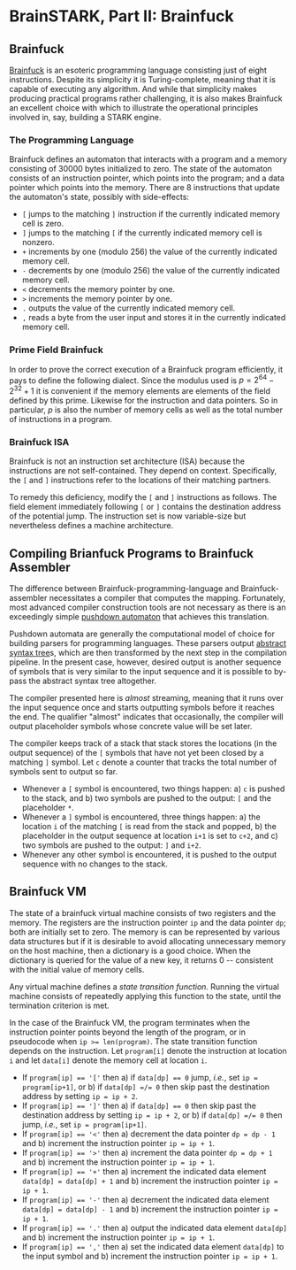 # BrainSTARK, Part II: Brainfuck

## Brainfuck

[Brainfuck](https://en.wikipedia.org/wiki/Brainfuck) is an esoteric programming language consisting just of eight instructions. Despite its simplicity it is Turing-complete, meaning that it is capable of executing any algorithm. And while that simplicity makes producing practical programs rather challenging, it is also makes Brainfuck an excellent choice with which to illustrate the operational principles involved in, say, building a STARK engine.

### The Programming Language

Brainfuck defines an automaton that interacts with a program and a memory consisting of 30000 bytes initialized to zero. The state of the automaton consists of an instruction pointer, which points into the program; and a data pointer which points into the memory. There are 8 instructions that update the automaton's state, possibly with side-effects:
 - `[` jumps to the matching `]` instruction if the currently indicated memory cell is zero.
 - `]` jumps to the matching `[` if the currently indicated memory cell is nonzero.
 - `+` increments by one (modulo 256) the value of the currently indicated memory cell.
 - `-` decrements by one (modulo 256) the value of the currently indicated memory cell.
 - `<` decrements the memory pointer by one.
 - `>` increments the memory pointer by one.
 - `.` outputs the value of the currently indicated memory cell.
 - `,` reads a byte from the user input and stores it in the currently indicated memory cell.

### Prime Field Brainfuck

In order to prove the correct execution of a Brainfuck program efficiently, it pays to define the following dialect. Since the modulus used is $p = 2^{64} - 2^{32} + 1$ it is convenient if the memory elements are elements of the field defined by this prime. Likewise for the instruction and data pointers. So in particular, $p$ is also the number of memory cells as well as the total number of instructions in a program.

### Brainfuck ISA

Brainfuck is not an instruction set architecture (ISA) because the instructions are not self-contained. They depend on context. Specifically, the `[` and `]` instructions refer to the locations of their matching partners.

To remedy this deficiency, modify the `[` and `]` instructions as follows. The field element immediately following `[` or `]` contains the destination address of the potential jump. The instruction set is now variable-size but nevertheless defines a machine architecture.

## Compiling Brianfuck Programs to Brainfuck Assembler

The difference between Brainfuck-programming-language and Brainfuck-assembler necessitates a compiler that computes the mapping. Fortunately, most advanced compiler construction tools are not necessary as there is an exceedingly simple [pushdown automaton](https://en.wikipedia.org/wiki/Pushdown_automaton) that achieves this translation.

Pushdown automata are generally the computational model of choice for building parsers for programming languages. These parsers output [abstract syntax tree](https://en.wikipedia.org/wiki/Abstract_syntax_tree)s, which are then transformed by the next step in the compilation pipeline. In the present case, however, desired output is another sequence of symbols that is very similar to the input sequence and it is possible to by-pass the abstract syntax tree altogether.

The compiler presented here is *almost* streaming, meaning that it runs over the input sequence once and starts outputting symbols before it reaches the end. The qualifier "almost" indicates that occasionally, the compiler will output placeholder symbols whose concrete value will be set later. 

The compiler keeps track of a stack that stack stores the locations (in the output sequence) of the `[` symbols that have not yet been closed by a matching `]` symbol. Let `c` denote a counter that tracks the total number of symbols sent to output so far. 
 - Whenever a `[` symbol is encountered, two things happen: a) `c` is pushed to the stack, and b) two symbols are pushed to the output: `[` and the placeholder `*`.
 - Whenever a `]` symbol is encountered, three things happen: a) the location `i` of the matching `[` is read from the stack and popped, b) the placeholder in the output sequence at location `i+1` is set to `c+2`, and c) two symbols are pushed to the output: `]` and `i+2`.
 - Whenever any other symbol is encountered, it is pushed to the output sequence with no changes to the stack.

## Brainfuck VM

The state of a brainfuck virtual machine consists of two registers and the memory. The registers are the instruction pointer `ip` and the data pointer `dp`; both are initially set to zero. The memory is can be represented by various data structures but if it is desirable to avoid allocating unnecessary memory on the host machine, then a dictionary is a good choice. When the dictionary is queried for the value of a new key, it returns 0 -- consistent with the initial value of memory cells.

Any virtual machine defines a *state transition function*. Running the virtual machine consists of repeatedly applying this function to the state, until the termination criterion is met.

In the case of the Brainfuck VM, the program terminates when the instruction pointer points beyond the length of the program, or in pseudocode when `ip >= len(program)`. The state transition function depends on the instruction. Let `program[i]` denote the instruction at location `i` and let `data[i]` denote the memory cell at location `i`.
 - If `program[ip] == '['` then a) if `data[dp] == 0` jump, *i.e.*, set `ip = program[ip+1]`, or b) if `data[dp] =/= 0` then skip past the destination address by setting `ip = ip + 2`.
 - If `program[ip] == ']'` then a) if `data[dp] == 0` then skip past the destination address by setting `ip = ip + 2`, or b) if `data[dp] =/= 0` then jump, *i.e.*, set `ip = program[ip+1]`.
 - If `program[ip] == '<'` then a) decrement the data pointer `dp = dp - 1` and b) increment the instruction pointer `ip = ip + 1`.
 - If `program[ip] == '>'` then a) increment the data pointer `dp = dp + 1` and b) increment the instruction pointer `ip = ip + 1`.
 - If `program[ip] == '+'` then a) increment the indicated data element `data[dp] = data[dp] + 1` and b) increment the instruction pointer `ip = ip + 1`.
 - If `program[ip] == '-'` then a) decrement the indicated data element `data[dp] = data[dp] - 1` and b) increment the instruction pointer `ip = ip + 1`.
 - If `program[ip] == '.'` then a) output the indicated data element `data[dp]` and b) increment the instruction pointer `ip = ip + 1`.
 - If `program[ip] == ','` then a) set the indicated data element `data[dp]` to the input symbol and b) increment the instruction pointer `ip = ip + 1`.